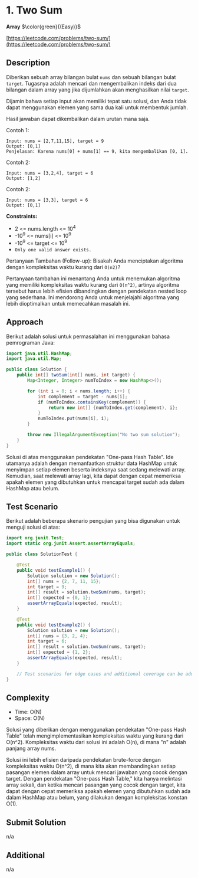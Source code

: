 # 1. Two Sum

**Array** $\color{green}{(Easy)}$

[https://leetcode.com/problems/two-sum/](https://leetcode.com/problems/two-sum/)

## Description

Diberikan sebuah array bilangan bulat `nums` dan sebuah bilangan bulat `target`. Tugasnya adalah mencari dan mengembalikan indeks dari dua bilangan dalam array yang jika dijumlahkan akan menghasilkan nilai `target`.

Dijamin bahwa setiap input akan memiliki tepat satu solusi, dan Anda tidak dapat menggunakan elemen yang sama dua kali untuk membentuk jumlah.

Hasil jawaban dapat dikembalikan dalam urutan mana saja.

Contoh 1:

```text
Input: nums = [2,7,11,15], target = 9
Output: [0,1]
Penjelasan: Karena nums[0] + nums[1] == 9, kita mengembalikan [0, 1].
```

Contoh 2:

```text
Input: nums = [3,2,4], target = 6
Output: [1,2]
```

Contoh 2:

```text
Input: nums = [3,3], target = 6
Output: [0,1]
```

**Constraints:**

- 2 <= nums.length <= 10<sup>4</sup>
- -10<sup>9</sup> <= nums[i] <= 10<sup>9</sup>
- -10<sup>9</sup> <= target <= 10<sup>9</sup>
- `Only one valid answer exists.`

Pertanyaan Tambahan (Follow-up): Bisakah Anda menciptakan algoritma dengan kompleksitas waktu kurang dari `O(n2)`?

Pertanyaan tambahan ini menantang Anda untuk menemukan algoritma yang memiliki kompleksitas waktu kurang dari `O(n^2)`, artinya algoritma tersebut harus lebih efisien dibandingkan dengan pendekatan nested loop yang sederhana. Ini mendorong Anda untuk menjelajahi algoritma yang lebih dioptimalkan untuk memecahkan masalah ini.

## Approach

Berikut adalah solusi untuk permasalahan ini menggunakan bahasa pemrograman Java:

```java
import java.util.HashMap;
import java.util.Map;

public class Solution {
    public int[] twoSum(int[] nums, int target) {
        Map<Integer, Integer> numToIndex = new HashMap<>();

        for (int i = 0; i < nums.length; i++) {
            int complement = target - nums[i];
            if (numToIndex.containsKey(complement)) {
                return new int[] {numToIndex.get(complement), i};
            }
            numToIndex.put(nums[i], i);
        }

        throw new IllegalArgumentException("No two sum solution");
    }
}
```

Solusi di atas menggunakan pendekatan "One-pass Hash Table". Ide utamanya adalah dengan memanfaatkan struktur data HashMap untuk menyimpan setiap elemen beserta indeksnya saat sedang melewati array. Kemudian, saat melewati array lagi, kita dapat dengan cepat memeriksa apakah elemen yang dibutuhkan untuk mencapai target sudah ada dalam HashMap atau belum.

## Test Scenario

Berikut adalah beberapa skenario pengujian yang bisa digunakan untuk menguji solusi di atas:

```java
import org.junit.Test;
import static org.junit.Assert.assertArrayEquals;

public class SolutionTest {

    @Test
    public void testExample1() {
        Solution solution = new Solution();
        int[] nums = {2, 7, 11, 15};
        int target = 9;
        int[] result = solution.twoSum(nums, target);
        int[] expected = {0, 1};
        assertArrayEquals(expected, result);
    }

    @Test
    public void testExample2() {
        Solution solution = new Solution();
        int[] nums = {3, 2, 4};
        int target = 6;
        int[] result = solution.twoSum(nums, target);
        int[] expected = {1, 2};
        assertArrayEquals(expected, result);
    }

    // Test scenarios for edge cases and additional coverage can be added.
}
```

## Complexity

- Time: O(N)
- Space: O(N)

Solusi yang diberikan dengan menggunakan pendekatan "One-pass Hash Table" telah mengimplementasikan kompleksitas waktu yang kurang dari O(n^2). Kompleksitas waktu dari solusi ini adalah O(n), di mana "n" adalah panjang array nums.

Solusi ini lebih efisien daripada pendekatan brute-force dengan kompleksitas waktu O(n^2), di mana kita akan membandingkan setiap pasangan elemen dalam array untuk mencari jawaban yang cocok dengan target. Dengan pendekatan "One-pass Hash Table," kita hanya melintasi array sekali, dan ketika mencari pasangan yang cocok dengan target, kita dapat dengan cepat memeriksa apakah elemen yang dibutuhkan sudah ada dalam HashMap atau belum, yang dilakukan dengan kompleksitas konstan O(1).

## Submit Solution

n/a

## Additional

n/a
